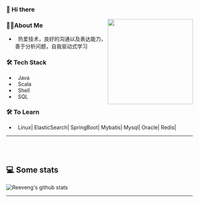 ### 👋 Hi there 

<img align='right' src="https://media.giphy.com/media/M9gbBd9nbDrOTu1Mqx/giphy.gif" width="230">

<h3> 👨🏻About Me </h3>



-  &nbsp; 热爱技术，良好的沟通以及表达能力，善于分析问题，自我驱动式学习



<h3>🛠 Tech Stack</h3>

  
- &nbsp;  Java
- &nbsp;  Scala
- &nbsp;  Shell
- &nbsp;  SQL



<h3>🛠 To Learn</h3>

-  &nbsp; Linux|   ElasticSearch|   SpringBoot|   Mybatis|   Mysql|   Oracle|   Redis|

<hr>

</br></br>
<h2>💻 Some stats </h2>

![Reeveng's github stats](https://github-readme-stats.vercel.app/api?username=reeveng&show_icons=true&title_color=fff&icon_color=79ff97&text_color=9f9f9f&bg_color=151515)

---
